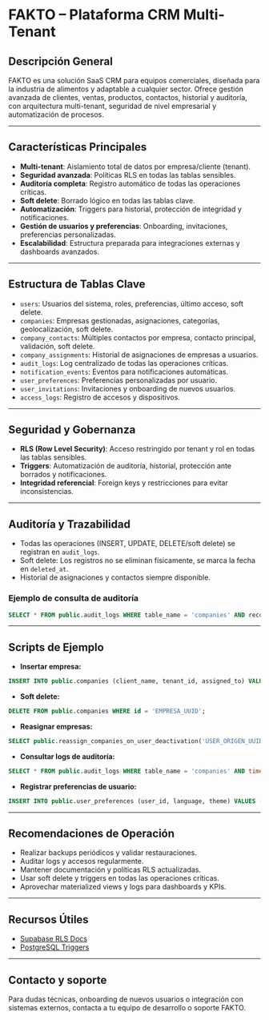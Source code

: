 # FAKTO – Plataforma CRM Multi-Tenant

## Descripción General
FAKTO es una solución SaaS CRM para equipos comerciales, diseñada para la industria de alimentos y adaptable a cualquier sector. Ofrece gestión avanzada de clientes, ventas, productos, contactos, historial y auditoría, con arquitectura multi-tenant, seguridad de nivel empresarial y automatización de procesos.

---

## Características Principales
- **Multi-tenant**: Aislamiento total de datos por empresa/cliente (tenant).
- **Seguridad avanzada**: Políticas RLS en todas las tablas sensibles.
- **Auditoría completa**: Registro automático de todas las operaciones críticas.
- **Soft delete**: Borrado lógico en todas las tablas clave.
- **Automatización**: Triggers para historial, protección de integridad y notificaciones.
- **Gestión de usuarios y preferencias**: Onboarding, invitaciones, preferencias personalizadas.
- **Escalabilidad**: Estructura preparada para integraciones externas y dashboards avanzados.

---

## Estructura de Tablas Clave
- `users`: Usuarios del sistema, roles, preferencias, último acceso, soft delete.
- `companies`: Empresas gestionadas, asignaciones, categorías, geolocalización, soft delete.
- `company_contacts`: Múltiples contactos por empresa, contacto principal, validación, soft delete.
- `company_assignments`: Historial de asignaciones de empresas a usuarios.
- `audit_logs`: Log centralizado de todas las operaciones críticas.
- `notification_events`: Eventos para notificaciones automáticas.
- `user_preferences`: Preferencias personalizadas por usuario.
- `user_invitations`: Invitaciones y onboarding de nuevos usuarios.
- `access_logs`: Registro de accesos y dispositivos.

---

## Seguridad y Gobernanza
- **RLS (Row Level Security)**: Acceso restringido por tenant y rol en todas las tablas sensibles.
- **Triggers**: Automatización de auditoría, historial, protección ante borrados y notificaciones.
- **Integridad referencial**: Foreign keys y restricciones para evitar inconsistencias.

---

## Auditoría y Trazabilidad
- Todas las operaciones (INSERT, UPDATE, DELETE/soft delete) se registran en `audit_logs`.
- Soft delete: Los registros no se eliminan físicamente, se marca la fecha en `deleted_at`.
- Historial de asignaciones y contactos siempre disponible.

### Ejemplo de consulta de auditoría
```sql
SELECT * FROM public.audit_logs WHERE table_name = 'companies' AND record_id = 'EMPRESA_UUID' ORDER BY timestamp DESC;
```

---

## Scripts de Ejemplo
- **Insertar empresa:**
```sql
INSERT INTO public.companies (client_name, tenant_id, assigned_to) VALUES ('Ejemplo S.A.', 'TENANT_UUID', 'USER_UUID');
```
- **Soft delete:**
```sql
DELETE FROM public.companies WHERE id = 'EMPRESA_UUID';
```
- **Reasignar empresas:**
```sql
SELECT public.reassign_companies_on_user_deactivation('USER_ORIGEN_UUID', 'USER_DESTINO_UUID');
```
- **Consultar logs de auditoría:**
```sql
SELECT * FROM public.audit_logs WHERE table_name = 'companies' AND timestamp > now() - interval '30 days';
```
- **Registrar preferencias de usuario:**
```sql
INSERT INTO public.user_preferences (user_id, language, theme) VALUES ('USER_UUID', 'es', 'dark') ON CONFLICT (user_id) DO UPDATE SET language = EXCLUDED.language, theme = EXCLUDED.theme;
```

---

## Recomendaciones de Operación
- Realizar backups periódicos y validar restauraciones.
- Auditar logs y accesos regularmente.
- Mantener documentación y políticas RLS actualizadas.
- Usar soft delete y triggers en todas las operaciones críticas.
- Aprovechar materialized views y logs para dashboards y KPIs.

---

## Recursos Útiles
- [Supabase RLS Docs](https://supabase.com/docs/guides/auth/row-level-security)
- [PostgreSQL Triggers](https://www.postgresql.org/docs/current/plpgsql-trigger.html)

---

## Contacto y soporte
Para dudas técnicas, onboarding de nuevos usuarios o integración con sistemas externos, contacta a tu equipo de desarrollo o soporte FAKTO.
